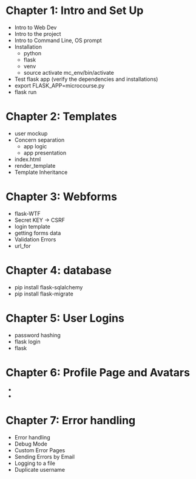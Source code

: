 # Chapter 1: Intro and Set Up
 
* Intro to Web Dev 
* Intro to the project
* Intro to Command Line, OS prompt
* Installation
    * python
    * flask
    * venv
    * source activate mc_env/bin/activate
* Test flask app (verify the dependencies and installations)
* export FLASK_APP=microcourse.py
* flask run



# Chapter 2: Templates

*  user mockup
* Concern separation  
    * app logic
    * app presentation
* index.html
* render_template
* Template Inheritance

# Chapter 3: Webforms

* flask-WTF
* Secret KEY -> CSRF
* login template
* getting forms data
* Validation Errors
* url_for


# Chapter 4: database

* pip install flask-sqlalchemy
* pip install flask-migrate

# Chapter 5: User Logins

* password hashing
* flask login
* flask 

# Chapter 6: Profile Page and Avatars

* 
* 

# Chapter 7: Error handling

* Error handling
* Debug Mode
* Custom Error Pages
* Sending Errors by Email
* Logging to a file
* Duplicate username
